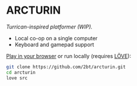# ARCTURIN

*Turrican-inspired platformer (WIP).*

[](https://github.com/user-attachments/assets/ca9a20fe-9e2c-45bf-9cfd-7d950b1846fe)

+ Local co-op on a single computer
+ Keyboard and gamepad support

[Play in your browser](http://www.langnerd.de/arcturin/)
or run locally (requires [LÖVE](https://love2d.org/)):

```bash
git clone https://github.com/2bt/arcturin.git
cd arcturin
love src
```
